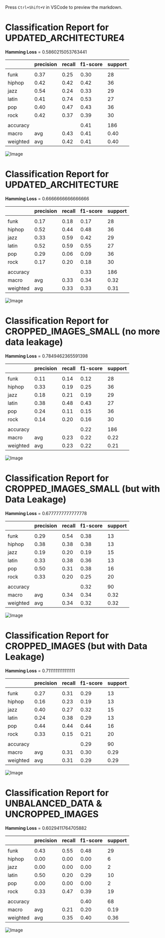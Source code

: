 Press `Ctrl+Shift+V` in VSCode to preview the markdown.


# Classification Report for UPDATED_ARCHITECTURE4

__Hamming Loss__ = 0.5860215053763441

|   | precision | recall | f1-score | support |
| --- | --- | --- | --- | --- |
|  |  |  |  |
| funk | 0.37 | 0.25 | 0.30 | 28 |
| hiphop | 0.42 | 0.42 | 0.42 | 36 |
| jazz | 0.54 | 0.24 | 0.33 | 29 |
| latin | 0.41 | 0.74 | 0.53 | 27 |
| pop | 0.40 | 0.47 | 0.43 | 36 |
| rock | 0.42 | 0.37 | 0.39 | 30 |
|  |
| accuracy |  |  | 0.41 | 186 |
| macro | avg | 0.43 | 0.41 | 0.40 | 186 |
| weighted | avg | 0.42 | 0.41 | 0.40 | 186 |


![Image](..\evaluation\images\confusion_matrix_UPDATED_ARCHITECTURE4.png)


# Classification Report for UPDATED_ARCHITECTURE

__Hamming Loss__ = 0.6666666666666666

|   | precision | recall | f1-score | support |
| --- | --- | --- | --- | --- |
|  |  |  |  |
| funk | 0.17 | 0.18 | 0.17 | 28 |
| hiphop | 0.52 | 0.44 | 0.48 | 36 |
| jazz | 0.33 | 0.59 | 0.42 | 29 |
| latin | 0.52 | 0.59 | 0.55 | 27 |
| pop | 0.29 | 0.06 | 0.09 | 36 |
| rock | 0.17 | 0.20 | 0.18 | 30 |
|  |
| accuracy |  |  | 0.33 | 186 |
| macro | avg | 0.33 | 0.34 | 0.32 | 186 |
| weighted | avg | 0.33 | 0.33 | 0.31 | 186 |


![Image](..\evaluation\images\confusion_matrix_UPDATED_ARCHITECTURE.png)


# Classification Report for CROPPED_IMAGES_SMALL (no more data leakage)

__Hamming Loss__ = 0.7849462365591398

|   | precision | recall | f1-score | support |
| --- | --- | --- | --- | --- |
|  |  |  |  |
| funk | 0.11 | 0.14 | 0.12 | 28 |
| hiphop | 0.33 | 0.19 | 0.25 | 36 |
| jazz | 0.18 | 0.21 | 0.19 | 29 |
| latin | 0.38 | 0.48 | 0.43 | 27 |
| pop | 0.24 | 0.11 | 0.15 | 36 |
| rock | 0.14 | 0.20 | 0.16 | 30 |
|  |
| accuracy  |  | | 0.22 | 186 |
| macro | avg | 0.23 | 0.22 | 0.22 | 186 |
| weighted | avg | 0.23 | 0.22 | 0.21 | 186 |


![Image](..\evaluation\images\confusion_matrix_CROPPED_IMAGES_SMALL3.png)


# Classification Report for CROPPED_IMAGES_SMALL (but with Data Leakage)

__Hamming Loss__ = 0.6777777777777778

|   | precision | recall | f1-score | support |
| --- | --- | --- | --- | --- |
|  |  |  |  |
| funk | 0.29 | 0.54 | 0.38 | 13 |
| hiphop | 0.38 | 0.38 | 0.38 | 13 |
| jazz | 0.19 | 0.20 | 0.19 | 15 |
| latin | 0.33 | 0.38 | 0.36 | 13 |
| pop | 0.50 | 0.31 | 0.38 | 16 |
| rock | 0.33 | 0.20 | 0.25 | 20 |
|  |
| accuracy |  |  | 0.32 | 90 |
| macro | avg | 0.34 | 0.34 | 0.32 | 90 |
| weighted | avg | 0.34 | 0.32 | 0.32 | 90 |


![Image](..\evaluation\images\confusion_matrix_CROPPED_IMAGES_SMALL2.png)


# Classification Report for CROPPED_IMAGES (but with Data Leakage)

__Hamming Loss__ = 0.7111111111111111

|   | precision | recall | f1-score | support |
| --- | --- | --- | --- | --- |
|  |  |  |  |
| funk | 0.27 | 0.31 | 0.29 | 13 |
| hiphop | 0.16 | 0.23 | 0.19 | 13 |
| jazz | 0.40 | 0.27 | 0.32 | 15 |
| latin | 0.24 | 0.38 | 0.29 | 13 |
| pop | 0.44 | 0.44 | 0.44 | 16 |
| rock | 0.33 | 0.15 | 0.21 | 20 |
|  |
| accuracy |  |  | 0.29 | 90 |
| macro | avg | 0.31 | 0.30 | 0.29 | 90 |
| weighted | avg | 0.31 | 0.29 | 0.29 | 90 |


![Image](..\evaluation\images\confusion_matrix_CROPPED_IMAGES.png)

# Classification Report for UNBALANCED_DATA & UNCROPPED_IMAGES

__Hamming Loss__ = 0.6029411764705882

|   | precision | recall | f1-score | support |
| --- | --- | --- | --- | --- |
|  |  |  |  |
| funk | 0.43 | 0.55 | 0.48 | 29 |
| hiphop | 0.00 | 0.00 | 0.00 | 6 |
| jazz | 0.00 | 0.00 | 0.00 | 2 |
| latin | 0.50 | 0.20 | 0.29 | 10 |
| pop | 0.00 | 0.00 | 0.00 | 2 |
| rock | 0.33 | 0.47 | 0.39 | 19 |
|  |
| accuracy |  |  | 0.40 | 68 |
| macro | avg | 0.21 | 0.20 | 0.19 | 68 |
| weighted | avg | 0.35 | 0.40 | 0.36 | 68 |


![Image](..\evaluation\images\confusion_matrix_UNCROPPED_IMAGES.png)